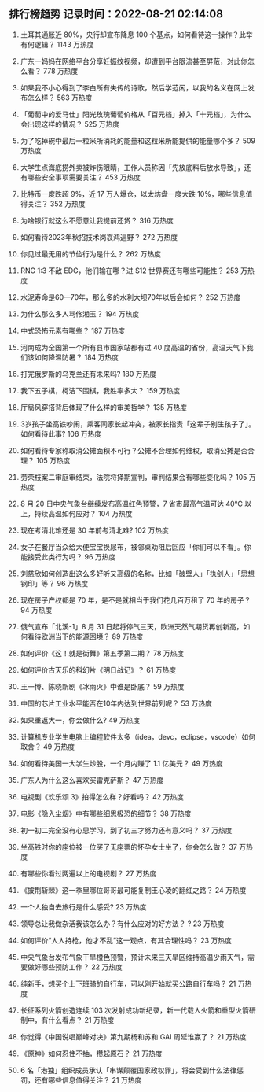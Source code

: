 
## 排行榜趋势 记录时间：2022-08-21 02:14:08
  
  1. 土耳其通胀近 80%，央行却宣布降息 100 个基点，如何看待这一操作？此举有何逻辑？ 1143 万热度
    
  2. 广东一妈妈在网络平台分享妊娠纹视频，却遭到平台限流甚至屏蔽，对此你怎么看？ 778 万热度
    
  3. 如果我不小心得到了李白所有失传的诗歌，然后学范闲，以我的名义在网上发布怎么样？ 563 万热度
    
  4. 「葡萄中的爱马仕」阳光玫瑰葡萄价格从「百元档」掉入「十元档」，为什么会出现这样的情况？ 525 万热度
    
  5. 为了吃掉碗中最后一粒米所消耗的能量和这粒米所能提供的能量哪个多？ 509 万热度
    
  6. 大学生点海底捞外卖被炸伤眼睛，工作人员称因「先放底料后放水导致」，还有哪些安全事项需要关注？ 453 万热度
    
  7. 比特币一度跌超 9%，近 17 万人爆仓，以太坊盘一度大跌 10%，哪些信息值得关注？ 352 万热度
    
  8. 为啥银行就这么不愿意让我提前还贷？ 316 万热度
    
  9. 如何看待2023年秋招技术岗哀鸿遍野？ 272 万热度
    
  10. 你见过最无用的节俭行为是什么？ 262 万热度
    
  11. RNG 1:3 不敌 EDG，他们输在哪？进 S12 世界赛还有哪些可能性？ 253 万热度
    
  12. 水泥寿命是60一70年，那么多的水利大坝70年以后会如何？ 252 万热度
    
  13. 为什么那么多人骂佟湘玉？ 194 万热度
    
  14. 中式恐怖元素有哪些？ 187 万热度
    
  15. 河南成为全国第一个所有县市国家站都有过 40 度高温的省份，高温天气下我们该如何降温防暑？ 184 万热度
    
  16. 打完俄罗斯的乌克兰还有未来吗? 180 万热度
    
  17. 我下五子棋，柯洁下围棋，我胜率多大？ 159 万热度
    
  18. 厅局风穿搭背后体现了什么样的审美哲学？ 135 万热度
    
  19. 3岁孩子坐高铁吵闹，乘客同家长起冲突，被家长指责「这辈子别生孩子了」。如何看待此事? 106 万热度
    
  20. 如何看待专家称取消公摊面积不可行？公摊不合理如何维权，取消公摊是否合理？ 105 万热度
    
  21. 劳荣枝案二审庭审结束，法院将择期宣判，审判结果会有哪些变化吗？ 105 万热度
    
  22. 8 月 20 日中央气象台继续发布高温红色预警，7 省市最高气温可达 40℃ 以上，持续高温如何应对？ 104 万热度
    
  23. 现在考清北难还是 30 年前考清北难? 102 万热度
    
  24. 女子在餐厅当众给大便宝宝换尿布，被邻桌劝阻后回应「你们可以不看」。你能接受此类行为吗？ 96 万热度
    
  25. 刘慈欣如何创造出这么多好听又高级的名称，比如「破壁人」「执剑人」「思想钢印」等？ 96 万热度
    
  26. 现在房子产权都是 70 年，是不是就相当于我们花几百万租了 70 年的房子？ 94 万热度
    
  27. 俄气宣布「北溪-1」8 月 31 日起将停气三天，欧洲天然气期货再创新高，如何看待欧洲当下的能源困境？ 89 万热度
    
  28. 如何评价《这！就是街舞》第五季第二期？ 78 万热度
    
  29. 如何评价古天乐的科幻片《明日战记》？ 61 万热度
    
  30. 王一博、陈晓新剧《冰雨火》中谁是卧底？ 59 万热度
    
  31. 中国的芯片工业水平能否在10年内达到世界前列呢？ 53 万热度
    
  32. 如果重返大一，你会做什么? 49 万热度
    
  33. 计算机专业学生电脑上编程软件太多（idea，devc，eclipse，vscode）如何取舍？ 49 万热度
    
  34. 如何看待美国一大学生炒股，一个月内赚了 1.1 亿美元？ 49 万热度
    
  35. 广东人为什么这么喜欢买雷克萨斯？ 47 万热度
    
  36. 电视剧《欢乐颂 3》拍得怎么样？好看吗？ 42 万热度
    
  37. 电影《隐入尘烟》中有哪些细思极恐的细节？ 38 万热度
    
  38. 初一初二完全没有心思学习，到了初三才努力还有意义吗？ 37 万热度
    
  39. 坐高铁时你的座位被一位买了无座票的怀孕女士坐了，你会怎么做？ 37 万热度
    
  40. 有哪些你看过两遍以上的电视剧？ 27 万热度
    
  41. 《披荆斩棘》这一季里哪位哥哥最可能复制王心凌的翻红之路？ 24 万热度
    
  42. 一个人独自去旅行是什么感受? 23 万热度
    
  43. 领导总让我做杂活我该怎么办？有什么应对的好方法？   ? 23 万热度
    
  44. 如何评价“人人持枪，他才不乱”这一观点，有其合理性吗？ 23 万热度
    
  45. 中央气象台发布气象干旱橙色预警，预计未来三天旱区维持高温少雨天气，需要做好哪些预防工作？ 22 万热度
    
  46. 纯新手，想买个上下班骑的自行车，可以刚开始就买公路自行车吗？ 21 万热度
    
  47. 长征系列火箭创造连续 103 次发射成功新纪录，新一代载人火箭和重型火箭研制中，有什么看点？ 21 万热度
    
  48. 你觉得《中国说唱巅峰对决》第九期杨和苏和 GAI 周延谁赢了？ 21 万热度
    
  49. 《原神》如何忍住不抽，攒起原石？ 21 万热度
    
  50. 6 名「港独」组织成员承认「串谋颠覆国家政权罪」，将会受到什么法律惩罚，还有哪些信息值得关注？ 21 万热度
    